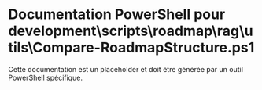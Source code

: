 # Documentation PowerShell pour development\scripts\roadmap\rag\utils\Compare-RoadmapStructure.ps1

Cette documentation est un placeholder et doit être générée par un outil PowerShell spécifique.
